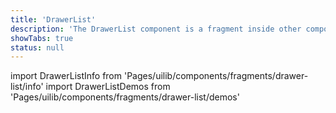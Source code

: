```yaml
---
title: 'DrawerList'
description: 'The DrawerList component is a fragment inside other components.'
showTabs: true
status: null
---
```


import DrawerListInfo from 'Pages/uilib/components/fragments/drawer-list/info'
import DrawerListDemos from 'Pages/uilib/components/fragments/drawer-list/demos'

<DrawerListInfo />
<DrawerListDemos />
